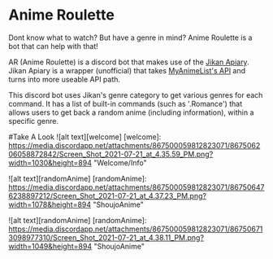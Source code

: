 # Anime Roulette
Dont know what to watch? But have a genre in mind?
Anime Roulette is a bot that can help with that!

AR (Anime Roulette) is a discord bot that makes use of the [Jikan Apiary](https://jikan.docs.apiary.io/#introduction/information). Jikan Apiary is a wrapper (unofficial) that takes [MyAnimeList's API](https://myanimelist.net/) and turns into more useable API path.

This discord bot uses Jikan's genre category to get various genres for each command. It has a list of built-in commands (such as '.Romance') that allows users to get back a random anime (including information), within a specific genre.

#Take A Look
![alt text][welcome]
[welcome]: https://media.discordapp.net/attachments/867500059812823071/867506206058872842/Screen_Shot_2021-07-21_at_4.35.59_PM.png?width=1030&height=894 "Welcome/Info"

![alt text][randomAnime]
[randomAnime]: https://media.discordapp.net/attachments/867500059812823071/867506476238897212/Screen_Shot_2021-07-21_at_4.37.23_PM.png?width=1078&height=894 "ShoujoAnime"

![alt text][randomAnime]
[randomAnime]: https://media.discordapp.net/attachments/867500059812823071/867506713098977310/Screen_Shot_2021-07-21_at_4.38.11_PM.png?width=1049&height=894 "ShoujoAnime"




